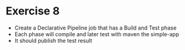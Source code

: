 # Exercise 8

- Create a Declarative Pipeline job that has a Build and Test phase
- Each phase will compile and later test with maven the simple-app
- It should publish the test result
